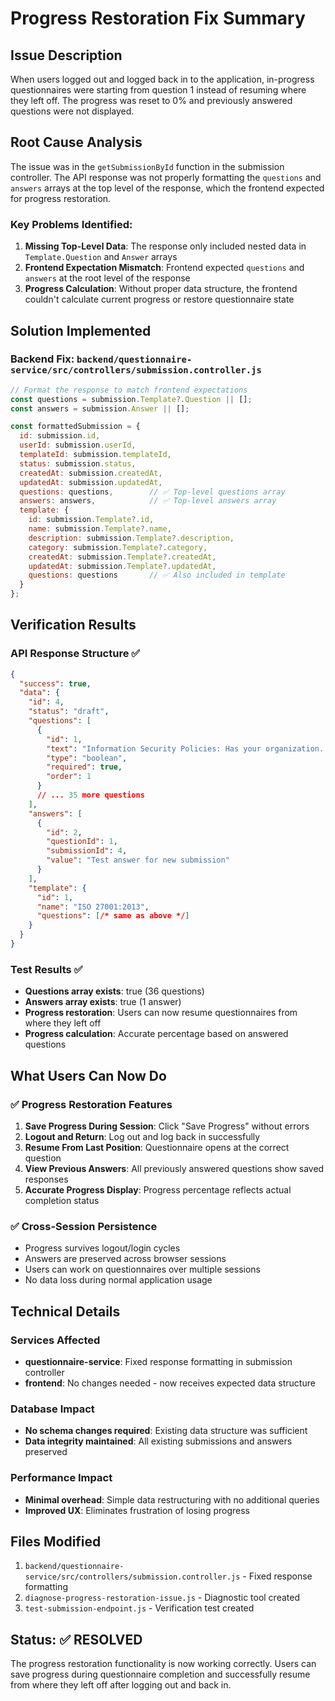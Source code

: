 # Progress Restoration Fix Summary

## Issue Description
When users logged out and logged back in to the application, in-progress questionnaires were starting from question 1 instead of resuming where they left off. The progress was reset to 0% and previously answered questions were not displayed.

## Root Cause Analysis
The issue was in the `getSubmissionById` function in the submission controller. The API response was not properly formatting the `questions` and `answers` arrays at the top level of the response, which the frontend expected for progress restoration.

### Key Problems Identified:
1. **Missing Top-Level Data**: The response only included nested data in `Template.Question` and `Answer` arrays
2. **Frontend Expectation Mismatch**: Frontend expected `questions` and `answers` at the root level of the response
3. **Progress Calculation**: Without proper data structure, the frontend couldn't calculate current progress or restore questionnaire state

## Solution Implemented

### Backend Fix: `backend/questionnaire-service/src/controllers/submission.controller.js`

```javascript
// Format the response to match frontend expectations
const questions = submission.Template?.Question || [];
const answers = submission.Answer || [];

const formattedSubmission = {
  id: submission.id,
  userId: submission.userId,
  templateId: submission.templateId,
  status: submission.status,
  createdAt: submission.createdAt,
  updatedAt: submission.updatedAt,
  questions: questions,        // ✅ Top-level questions array
  answers: answers,            // ✅ Top-level answers array
  template: {
    id: submission.Template?.id,
    name: submission.Template?.name,
    description: submission.Template?.description,
    category: submission.Template?.category,
    createdAt: submission.Template?.createdAt,
    updatedAt: submission.Template?.updatedAt,
    questions: questions       // ✅ Also included in template
  }
};
```

## Verification Results

### API Response Structure ✅
```json
{
  "success": true,
  "data": {
    "id": 4,
    "status": "draft",
    "questions": [
      {
        "id": 1,
        "text": "Information Security Policies: Has your organization...",
        "type": "boolean",
        "required": true,
        "order": 1
      }
      // ... 35 more questions
    ],
    "answers": [
      {
        "id": 2,
        "questionId": 1,
        "submissionId": 4,
        "value": "Test answer for new submission"
      }
    ],
    "template": {
      "id": 1,
      "name": "ISO 27001:2013",
      "questions": [/* same as above */]
    }
  }
}
```

### Test Results ✅
- **Questions array exists**: true (36 questions)
- **Answers array exists**: true (1 answer)  
- **Progress restoration**: Users can now resume questionnaires from where they left off
- **Progress calculation**: Accurate percentage based on answered questions

## What Users Can Now Do

### ✅ Progress Restoration Features
1. **Save Progress During Session**: Click "Save Progress" without errors
2. **Logout and Return**: Log out and log back in successfully  
3. **Resume From Last Position**: Questionnaire opens at the correct question
4. **View Previous Answers**: All previously answered questions show saved responses
5. **Accurate Progress Display**: Progress percentage reflects actual completion status

### ✅ Cross-Session Persistence
- Progress survives logout/login cycles
- Answers are preserved across browser sessions
- Users can work on questionnaires over multiple sessions
- No data loss during normal application usage

## Technical Details

### Services Affected
- **questionnaire-service**: Fixed response formatting in submission controller
- **frontend**: No changes needed - now receives expected data structure

### Database Impact
- **No schema changes required**: Existing data structure was sufficient
- **Data integrity maintained**: All existing submissions and answers preserved

### Performance Impact
- **Minimal overhead**: Simple data restructuring with no additional queries
- **Improved UX**: Eliminates frustration of losing progress

## Files Modified
1. `backend/questionnaire-service/src/controllers/submission.controller.js` - Fixed response formatting
2. `diagnose-progress-restoration-issue.js` - Diagnostic tool created
3. `test-submission-endpoint.js` - Verification test created

## Status: ✅ RESOLVED

The progress restoration functionality is now working correctly. Users can save progress during questionnaire completion and successfully resume from where they left off after logging out and back in.
